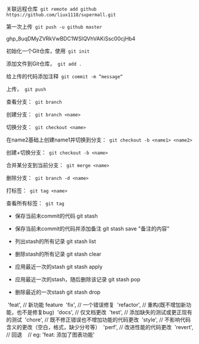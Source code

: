 

关联远程仓库` git remote add github https://github.com/liux1118/supermall.git`

第一次上传` git push -u github master`

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

初始化一个Git仓库，使用` git init`

添加文件到Git仓库，` git add .`

给上传的代码添加注释` git commit -m ”message“`

上传，` git push`



查看分支：` git branch`

创建分支：` git branch <name>`

切换分支：` git checkout <name>`

在name2基础上创建name1并切换到分支：` git checkout -b <name1> <name2>`

创建+切换分支：` git checkout -b <name>`

合并某分支到当前分支：` git merge <name>`

删除分支：` git branch -d <name>`

打标签：` git tag <name>`

查看所有标签：` git tag`

- 保存当前未commit的代码
git stash

- 保存当前未commit的代码并添加备注
git stash save "备注的内容"

- 列出stash的所有记录
git stash list

- 删除stash的所有记录
git stash clear

- 应用最近一次的stash
git stash apply

- 应用最近一次的stash，随后删除该记录
git stash pop

- 删除最近的一次stash
git stash drop

 'feat', // 新功能 feature
 'fix', // 一个错误修复
 'refactor', // 重构(既不增加新功能，也不是修复bug)
 'docs', // 仅文档更改
 'test', // 添加缺失的测试或更正现有的测试
 'chore', // 既不修正错误也不增加功能的代码更改
 'style', // 不影响代码含义的更改（空白，格式，缺少分号等）
 'perf', // 改进性能的代码更改
 'revert', // 回退
 ​
 // eg: 'feat: 添加了图表功能'
